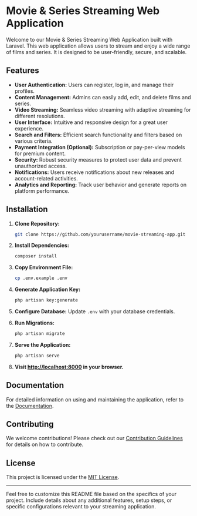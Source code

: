 

# Movie & Series Streaming Web Application

Welcome to our Movie & Series Streaming Web Application built with Laravel. This web application allows users to stream and enjoy a wide range of films and series. It is designed to be user-friendly, secure, and scalable.

## Features

- **User Authentication:** Users can register, log in, and manage their profiles.
- **Content Management:** Admins can easily add, edit, and delete films and series.
- **Video Streaming:** Seamless video streaming with adaptive streaming for different resolutions.
- **User Interface:** Intuitive and responsive design for a great user experience.
- **Search and Filters:** Efficient search functionality and filters based on various criteria.
- **Payment Integration (Optional):** Subscription or pay-per-view models for premium content.
- **Security:** Robust security measures to protect user data and prevent unauthorized access.
- **Notifications:** Users receive notifications about new releases and account-related activities.
- **Analytics and Reporting:** Track user behavior and generate reports on platform performance.

## Installation

1. **Clone Repository:**
   ```bash
   git clone https://github.com/yourusername/movie-streaming-app.git
   ```

2. **Install Dependencies:**
   ```bash
   composer install
   ```

3. **Copy Environment File:**
   ```bash
   cp .env.example .env
   ```

4. **Generate Application Key:**
   ```bash
   php artisan key:generate
   ```

5. **Configure Database:**
   Update `.env` with your database credentials.

6. **Run Migrations:**
   ```bash
   php artisan migrate
   ```

7. **Serve the Application:**
   ```bash
   php artisan serve
   ```

8. **Visit [http://localhost:8000](http://localhost:8000) in your browser.**

## Documentation

For detailed information on using and maintaining the application, refer to the [Documentation](docs/).

## Contributing

We welcome contributions! Please check out our [Contribution Guidelines](CONTRIBUTING.md) for details on how to contribute.

## License

This project is licensed under the [MIT License](LICENSE).

---

Feel free to customize this README file based on the specifics of your project. Include details about any additional features, setup steps, or specific configurations relevant to your streaming application.
